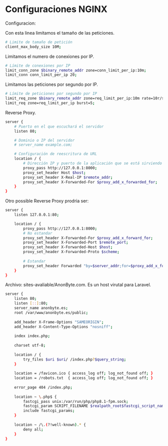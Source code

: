 # Configuraciones NGINX

Configuracion:

Con esta linea limitamos el tamaño de las peticiones.

```bash
# Limite de tamaño de petición
client_max_body_size 10M;
```

Limitamos el numero de conexiones por IP.

```bash
# Límite de conexiones por IP
limit_conn_zone $binary_remote_addr zone=conn_limit_per_ip:10m;
limit_conn conn_limit_per_ip 20;
```

Limitamos las peticiones por segundo por IP.

```bash
# Límite de peticiones por segundo por IP
limit_req_zone $binary_remote_addr zone=req_limit_per_ip:10m rate=10r/s;
limit_req zone=req_limit_per_ip burst=5;
```

Reverse Proxy.

```bash
server {
    # Puerto en el que escuchará el servidor
    listen 80;

    # Dominio o IP del servidor
    # server_name example.com;

    # Configuración de reescritura de URL
    location / {
        # Dirección IP y puerto de la aplicación que se está sirviendo detrás del proxy
        proxy_pass http://127.0.0.1:8000;
        proxy_set_header Host $host;
        proxy_set_header X-Real-IP $remote_addr;
        proxy_set_header X-Forwarded-For $proxy_add_x_forwarded_for;
    }
}
```

Otro possible Reverse Proxy prodria ser:

```bash
server {
    listen 127.0.0.1:80;

    location / {
        proxy_pass http://127.0.0.1:8000;
        # No estandar
        proxy_set_header X-Forwarded-For $proxy_add_x_forward_for;
        proxy_set_header X-Forwarded-Port $remote_port;
        proxy_set_header X-Forwarded-Host $host;
        proxy_set_header X-Forwarded-Proto $scheme;
        
        # Estandar
        proxy_set_header Forwarded "by=$server_addr;for=$proxy_add_x_forwarded_for"
    }
}
```

Archivo: sites-avaliable/AnonByte.com. Es un host virutal para Laravel.

```bash
server {
    listen 80;
    listen [::]:80;
    server_name anonbyte.es;
    root /var/www/anonbyte.es/public;
 
    add_header X-Frame-Options "SAMEORIGIN";
    add_header X-Content-Type-Options "nosniff";
 
    index index.php;
 
    charset utf-8;
 
    location / {
        try_files $uri $uri/ /index.php?$query_string;
    }
 
    location = /favicon.ico { access_log off; log_not_found off; }
    location = /robots.txt  { access_log off; log_not_found off; }
 
    error_page 404 /index.php;
 
    location ~ \.php$ {
        fastcgi_pass unix:/var/run/php/php8.1-fpm.sock;
        fastcgi_param SCRIPT_FILENAME $realpath_root$fastcgi_script_name;
        include fastcgi_params;
    }
 
    location ~ /\.(?!well-known).* {
        deny all;
    }
}
```
